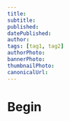 ```yaml
---
title: 
subtitle: 
published: 
datePublished:
author: 
tags: [tag1, tag2]
authorPhoto: 
bannerPhoto: 
thumbnailPhoto: 
canonicalUrl: 
---
```


# Begin